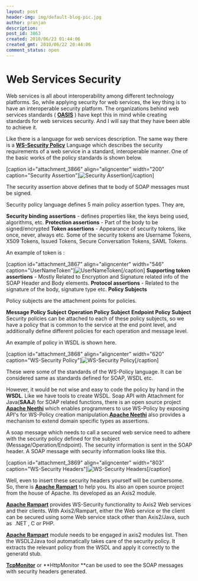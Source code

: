 ```yaml
---
layout: post
header-img: img/default-blog-pic.jpg
author: pranjan
description: 
post_id: 3863
created: 2010/06/23 01:44:06
created_gmt: 2010/06/22 20:44:06
comment_status: open
---
```


# Web Services Security

Web services is all about interoperability among different technology platforms. So, while applying security for web services, the key thing is to have an interoperable security platform. The organizations behind web services standards ( **[OASIS][1]** ) have kept this in mind while creating standards for web services security. And I will say that they have been able to achieve it.

Like there is a language for web services description. The same way there is a **[WS-Security Policy][2]** Language which describes the security requirements of a web service in a standard, interoperable manner.  One of the basic works of the policy standards is shown below.

[caption id="attachment_3866" align="aligncenter" width="200" caption="Security Assertion"]![Security Assertion][3][/caption]

The security assertion above defines that te body of SOAP messages must be signed.

Security policy language defines 5 main policy assertion types. They are, 

**Security binding assertions** \- defines properties like, the keys being used, algorithms, etc. **Protection assertions** \- Part of the body to be signed/encrypted **Token assertions** \- Appearance of security tokens, like once, never, always etc. Some of the security tokens are Username Tokens, X509 Tokens, Issued Tokens, Secure Conversation Tokens, SAML Tokens.

An example of token is :

[caption id="attachment_3867" align="aligncenter" width="546" caption="UserNameToken"]![UserNameToken][4][/caption] **Supporting token assertions** \- Mostly Related to Encryption and Signature related info of the SOAP Header and Body elements. **Protocol assertions** \- Related to the signature of the body, signature type etc. **Policy Subjects**

Policy subjects are the attachment points for policies. 

**Message Policy Subject** **Operation Policy Subject** **Endpoint Policy Subject** Security policies can be attached to each of these policy subjects, so we have a policy that is common to the service at the end point level, and additionally define different policies for each operation and message level.

An example of policy in WSDL is shown here.

[caption id="attachment_3868" align="aligncenter" width="620" caption="WS-Security Policy"]![WS-Security Policy][5][/caption]

These were some of the standards of the WS-Policy language. It can be considered same as standards defined for SOAP, WSDL etc.

However, it would be not wise and easy to code the policy by hand in the **WSDL**. Like we have tools to create WSDL. Soap API with Attachment for Java(**SAAJ**) for SOAP related functions, there is an open source project **[Apache Neethi][6]** which enables programmers to use WS-Policy by exposing API's for WS-Policy creation manipulation.**[Apache Neethi][6]** also provides a mechanism to extend domain specific types as assertions.

A soap message which needs to call a secured web service need to adhere with the security policy defined for the subject (Message/Operation/Endpoint). The security information is sent in the SOAP header. A SOAP message with security information looks like this.

[caption id="attachment_3869" align="aligncenter" width="803" caption="WS-Security Headers"]![WS-Security Headers][7][/caption]

Well, even to insert these security headers yourself will be cumbersome. So, there is **[Apache Rampart][8]** to help you. Its also an open source project from the house of Apache. Its developed as an Axis2 module.

**[Apache Rampart][8]** provides WS-Security functionality to Axis2 Web services and their clients. With Axis2/Rampart, either the Web service or the client can be secured using some Web service stack other than Axis2/Java, such as  .NET , C or PHP.

**[Apache Rampart][8]** module needs to be engaged in axis2 modules list. Then the WSDL2Java tool automatically takes care of the security policy. It extracts the relevant policy from the WSDL and apply it correctly to the generatd stub.

**[TcpMonitor][9]** or **HttpMonitor **can be used to see the SOAP messages with security headers generated.

   [1]: http://www.oasis-open.org/home/index.php
   [2]: http://docs.oasis-open.org/ws-sx/ws-securitypolicy/200702/ws-securitypolicy-1.2-spec-os.html
   [3]: http://xebee.xebia.in/wp-content/uploads/2010/06/Security-Assertion.jpg (Security Assertion)
   [4]: http://xebee.xebia.in/wp-content/uploads/2010/06/UserNameToken.png (UserNameToken)
   [5]: http://xebee.xebia.in/wp-content/uploads/2010/06/Policy.png (WS-Security Policy)
   [6]: http://ws.apache.org/commons/neethi
   [7]: http://xebee.xebia.in/wp-content/uploads/2010/06/WS-Security-Headers.png (WS-Security Headers)
   [8]: http://ws.apache.org/rampart
   [9]: https://tcpmon.dev.java.net